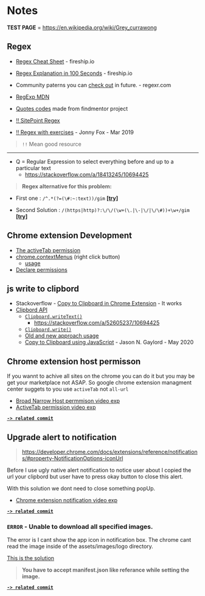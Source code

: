 # Notes 
**TEST PAGE** = https://en.wikipedia.org/wiki/Grey_currawong

## Regex 

- [Regex Cheat Sheet](https://fireship.io/lessons/regex-cheat-sheet-js/) - fireship.io
- [Regex Explanation in 100 Seconds](https://www.youtube.com/watch?v=sXQxhojSdZM) - fireship.io 
- Community paterns you can [check out](https://regexr.com/) in future. - regexr.com
- [RegExp MDN](https://developer.mozilla.org/en-US/docs/Web/JavaScript/Reference/Global_Objects/RegExp) 

- [Quotes codes](https://github.com/findmentor-network/find-mentor/blob/master/generate.js#L34-L47) made from findmentor project

- [!! SitePoint Regex](https://www.sitepoint.com/learn-regex/) 

- [!! Regex with exercises](https://medium.com/factory-mind/regex-cookbook-most-wanted-regex-aa721558c3c1) - Jonny Fox - Mar 2019

> `!!` Mean good resource
---

- Q = Regular Expression to select everything before and up to a particular text 
  - https://stackoverflow.com/a/18413245/10694425

> **Regex alternative for this problem:**
- First one : `/^.*(?=(\#:~:text))/gim`
[**[try]**](https://regex101.com/r/lC1mqX/1)

- Second Solution : `/(https|http)?:\/\/(\w+(\.|\-|\/|\/\#))+\w+/gim`
[**[try]**](https://regex101.com/r/efamHO/1)


## Chrome extension Development

- [The activeTab permission](https://developer.chrome.com/docs/extensions/mv2/manifest/activeTab/)
- [chrome.contextMenus](https://developer.chrome.com/docs/extensions/reference/contextMenus/) (right click button)
  - [usage](https://www.youtube.com/watch?v=DH7QVll30XQ)
- [Declare permissions](https://developer.chrome.com/docs/extensions/mv2/declare_permissions/)


## js write to clipbord 

- Stackoverflow - [Copy to Clipboard in Chrome Extension](https://stackoverflow.com/a/18455088/10694425) - It works
- [Clipbord API](https://developer.mozilla.org/en-US/docs/Web/API/Clipboard_API) 
  - [`Clipboard.writeText()`](https://developer.mozilla.org/en-US/docs/Web/API/Clipboard/writeText)
    - https://stackoverflow.com/a/52605237/10694425
  - [`Clipboard.write()`](https://developer.mozilla.org/en-US/docs/Web/API/Clipboard/write)
  - [Old and new approach usage](https://www.youtube.com/watch?v=pLNCu8js--M)
  - [Copy to Clipboard using JavaScript](https://www.jasongaylord.com/blog/2020/05/21/copy-to-clipboard-using-javascript) - Jason N. Gaylord - May 2020 

## Chrome extension host permisson 
If you wannt to achive all sites on the chrome you can do it but you may be get your marketplace not ASAP. So google chrome extension managment center suggets to you use `activeTab` not `all-url`

- [Broad Narrow Host permmison video exp](https://www.youtube.com/watch?v=hGxTfxb1XQs)
- [ActiveTab permission video exp](https://i.ytimg.com/an_webp/giCc-8KP3Ak/mqdefault_6s.webp?du=3000&sqp=COKv5oEG&rs=AOn4CLAfjFiOJ5d_0ZGTiytYxGy2Kg-BVA)

[**`-> related commit`**](https://github.com/hasantezcan/easy-web-referance-chrome-extension/commit/6c0608b644fc8c8e8c8eec0f786dcdb9c8e1b95f) 

## Upgrade alert to notification
> https://developer.chrome.com/docs/extensions/reference/notifications/#property-NotificationOptions-iconUrl

Before I use ugly native alert notification to notice user about I copied the url your clipbord but user have to press okay button to close this alert.

With this solution we dont need to close something popUp. 

- [Chrome extension notification video exp](https://www.youtube.com/watch?v=IBVaHvCq81U)

[**`-> related commit`**](https://github.com/hasantezcan/easy-web-referance-chrome-extension/commit/a7226cd664293b22e73e55a0bb96fff43f79f793) 

### `ERROR` - Unable to download all specified images. 

The error is I cant show the app icon in notification box. The chrome cant read the image inside of the assets/images/logo directory.

[This is the solution](https://stackoverflow.com/a/44487435/10694425)

> **You have to accept manifest.json like referance while setting the image.** 

[**`-> related commit`**](https://github.com/hasantezcan/easy-web-referance-chrome-extension/commit/6c0608b644fc8c8e8c8eec0f786dcdb9c8e1b95f#diff-16f022ec89282b37542e3374910a5e4a4cf37596abf8f723f0d7f8ab1096f853L54-R53) 